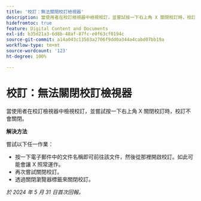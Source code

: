 ```yaml
---
title: '校訂：無法關閉校訂檢視器'
description: 當使用者在校訂檢視器中檢視校訂，並嘗試按一下右上角 X 關閉校訂時，校訂不會關閉。此問題有解決方法。
hidefromtoc: true
feature: Digital Content and Documents
exl-id: b35d21a3-6d8b-48af-87fc-e0f63cf0194c
source-git-commit: a14a043c13563a2706f9dd0a344a4cabd07bb19a
workflow-type: tm+mt
source-wordcount: '123'
ht-degree: 100%

---
```


# 校訂：無法關閉校訂檢視器


<!--
>[!NOTE]
>
>This issue was fixed on July 18, 2024.
-->

當使用者在校訂檢視器中檢視校訂，並嘗試按一下右上角 X 關閉校訂時，校訂不會關閉。

**解決方法**

嘗試以下任一作業：

* 按一下電子郵件中的文件名稱即可前往該文件，然後從那裡開啟校訂。如此可能會讓 X 照常運作。
* 再次嘗試關閉校訂。
* 透過關閉瀏覽器標籤來關閉校訂。

_於 2024 年 5 月 31 日首次回報。_
